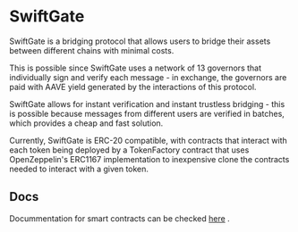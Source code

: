 # SwiftGate
SwiftGate is a bridging protocol that allows users to bridge their assets between different chains with minimal costs. 

This is possible since SwiftGate uses a network of 13 governors that individually sign and verify each message - in exchange, the governors are paid with AAVE yield generated by the interactions of this protocol.

SwiftGate allows for instant verification and instant trustless bridging - this is possible because messages from different users are verified in batches, which provides a cheap and fast solution.

Currently, SwiftGate is ERC-20 compatible, with contracts that interact with each token being deployed by a TokenFactory contract that uses OpenZeppelin's ERC1167 implementation to inexpensive clone the contracts needed to interact with a given token. 

## Docs
Docummentation for smart contracts can be checked [here](https://github.com/0x73696d616f/swift-gate-contracts/tree/master/docs/src/src) .
